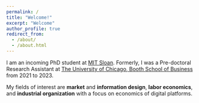```yaml
---
permalink: /
title: "Welcome!"
excerpt: "Welcome"
author_profile: true
redirect_from: 
  - /about/
  - /about.html
---
```



I am an incoming PhD student at [MIT Sloan](https://mitsloan.mit.edu). Formerly, I was a Pre-doctoral Research Assistant at [The University of Chicago, Booth School of Business](https://www.chicagobooth.edu) from 2021 to 2023.

My fields of interest are **market** and **information design**, **labor economics**, and **industrial organization** with a focus on economics of digital platforms.







